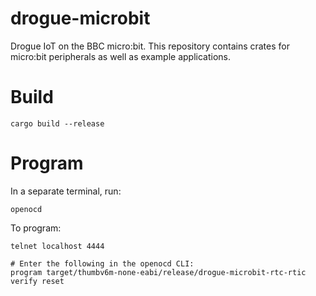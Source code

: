 # drogue-microbit

Drogue IoT on the BBC micro:bit. This repository contains crates for micro:bit peripherals as well
as example applications.

# Build

```
cargo build --release
```

# Program

In a separate terminal, run:

```
openocd
```

To program:

```
telnet localhost 4444

# Enter the following in the openocd CLI:
program target/thumbv6m-none-eabi/release/drogue-microbit-rtc-rtic verify reset
```
